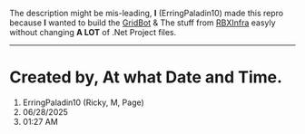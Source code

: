 The description might be mis-leading, **I** (ErringPaladin10) made this repro because **I** wanted to build the [GridBot](https://github.com/mfdlabs/grid-bot) & The stuff from [RBXInfra](https://github.com/rbxinfra) easyly without changing **A LOT** of .Net Project files.

---------------------------------
# Created by, At what Date and Time.
1) ErringPaladin10 (Ricky, M, Page)
2) 06/28/2025
3) 01:27 AM
